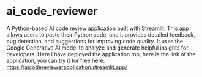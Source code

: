 # ai_code_reviewer
A Python-based AI code review application built with Streamlit. This app allows users to paste their Python code, and it provides detailed feedback, bug detection, and suggestions for improving code quality. It uses the Google Generative AI model to analyze and generate helpful insights for developers.
Here i have deployed the application too, here is the link of the application, you can try it for free here: https://aicodereviewerapplication.streamlit.app/
